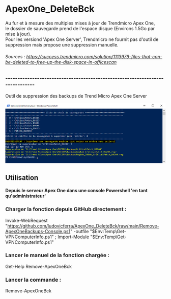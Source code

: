 # ApexOne_DeleteBck
Au fur et à mesure des multiples mises à jour de Trendmicro Apex One,  
le dossier de sauvegarde prend de l'espace disque (Environs 1.5Go par mise à jour).  
Pour les versiond 'Apex One Server', Trendmicro ne fournit pas d'outil de suppression mais propose une suppression manuelle.  
###### Sources : https://success.trendmicro.com/solution/1113979-files-that-can-be-deleted-to-free-up-the-disk-space-in-officescan
### -----------------------------------------------------------------------------
Outil de suppression des backups de Trend Micro Apex One Server  
   
![Remove-ApexOneBck-Capture](https://github.com/ludovicferra/ApexOne_DeleteBck/raw/main/Remove-ApexOneBck-Capture.png)

## Utilisation
#### Depuis le serveur Apex One dans une console Powershell 'en tant qu'administrateur'
### Charger la fonction depuis GitHub directement :  
Invoke-WebRequest "https://github.com/ludovicferra/ApexOne_DeleteBck/raw/main/Remove-ApexOneBackups-Console.ps1" -outfile "$Env:Temp\Get-VPNComputerInfo.ps1" ; Import-Module "$Env:Temp\Get-VPNComputerInfo.ps1"
### Lancer le manuel de la fonction chargée :
Get-Help Remove-ApexOneBck
### Lancer la commande :
Remove-ApexOneBck
